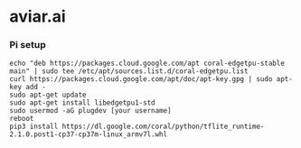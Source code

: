 # aviar.ai

### Pi setup

	echo "deb https://packages.cloud.google.com/apt coral-edgetpu-stable main" | sudo tee /etc/apt/sources.list.d/coral-edgetpu.list
	curl https://packages.cloud.google.com/apt/doc/apt-key.gpg | sudo apt-key add -
	sudo apt-get update
	sudo apt-get install libedgetpu1-std
	sudo usermod -aG plugdev [your username]
	reboot
	pip3 install https://dl.google.com/coral/python/tflite_runtime-2.1.0.post1-cp37-cp37m-linux_armv7l.whl

